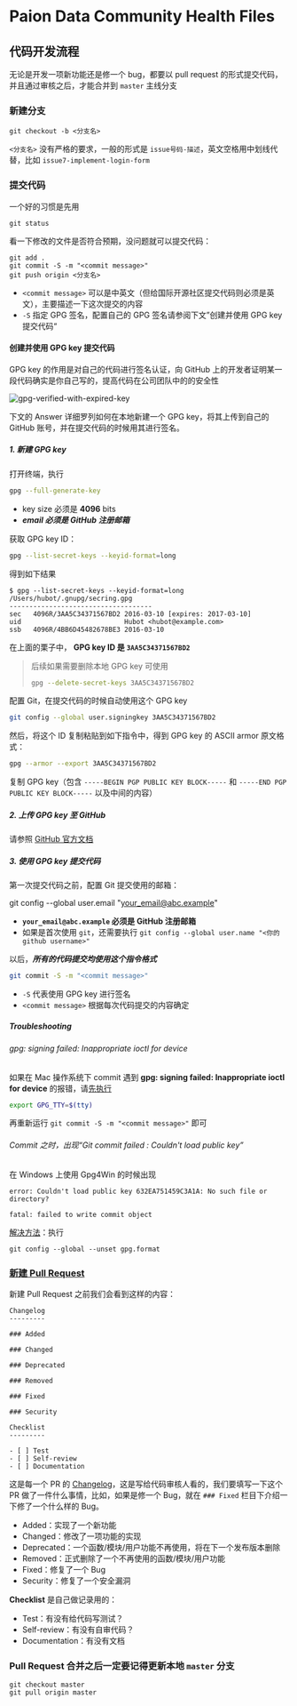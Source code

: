 Paion Data Community Health Files
=================================

代码开发流程
----------

无论是开发一项新功能还是修一个 bug，都要以 pull request 的形式提交代码，并且通过审核之后，才能合并到 `master` 主线分支

### 新建分支

```console
git checkout -b <分支名>
```

`<分支名>` 没有严格的要求，一般的形式是 `issue号码-描述`，英文空格用中划线代替，比如 `issue7-implement-login-form`

### 提交代码

一个好的习惯是先用

```console
git status
```

看一下修改的文件是否符合预期，没问题就可以提交代码：

```console
git add .
git commit -S -m "<commit message>"
git push origin <分支名>
```

- `<commit message>` 可以是中英文（但给国际开源社区提交代码则必须是英文），主要描述一下这次提交的内容
- `-S` 指定 GPG 签名，配置自己的 GPG 签名请参阅下文”创建并使用 GPG key 提交代码“

#### 创建并使用 GPG key 提交代码

GPG key 的作用是对自己的代码进行签名认证，向 GitHub 上的开发者证明某一段代码确实是你自己写的，提高代码在公司团队中的的安全性

![gpg-verified-with-expired-key](https://github.com/user-attachments/assets/d12c64d5-58e2-4e6b-a8b4-bba99b1c993f)

下文的 Answer 详细罗列如何在本地新建一个 GPG key，将其上传到自己的 GitHub 账号，并在提交代码的时候用其进行签名。

##### 1. 新建 GPG key

打开终端，执行

```bash
gpg --full-generate-key
```

- key size 必须是 **4096** bits
- ***email 必须是 GitHub 注册邮箱***

获取 GPG key ID：

```bash
gpg --list-secret-keys --keyid-format=long
```

得到如下结果

```
$ gpg --list-secret-keys --keyid-format=long
/Users/hubot/.gnupg/secring.gpg
------------------------------------
sec   4096R/3AA5C34371567BD2 2016-03-10 [expires: 2017-03-10]
uid                          Hubot <hubot@example.com>
ssb   4096R/4BB6D45482678BE3 2016-03-10
```

在上面的栗子中， **GPG key ID 是 `3AA5C34371567BD2`**

> 后续如果需要删除本地 GPG key 可使用
>
> ```bash
> gpg --delete-secret-keys 3AA5C34371567BD2
> ```

配置 Git，在提交代码的时候自动使用这个 GPG key

```bash
git config --global user.signingkey 3AA5C34371567BD2
```

然后，将这个 ID 复制粘贴到如下指令中，得到 GPG key 的 ASCII armor 原文格式：

```bash
gpg --armor --export 3AA5C34371567BD2
```

复制 GPG key（包含 `-----BEGIN PGP PUBLIC KEY BLOCK-----` 和 `-----END PGP PUBLIC KEY BLOCK-----` 以及中间的内容）

##### 2. 上传 GPG key 至 GitHub

请参照 [GitHub 官方文档](https://docs.github.com/en/authentication/managing-commit-signature-verification/adding-a-gpg-key-to-your-github-account)

##### 3. 使用 GPG key 提交代码

第一次提交代码之前，配置 Git 提交使用的邮箱：

git config --global user.email "your_email@abc.example"

- **`your_email@abc.example` 必须是 GitHub 注册邮箱**
- 如果是首次使用 `git`，还需要执行 `git config --global user.name "<你的 github username>"`

以后，**_所有的代码提交均使用这个指令格式_**

```bash
git commit -S -m "<commit message>"
```

- `-S` 代表使用 GPG key 进行签名
- `<commit message>` 根据每次代码提交的内容确定

##### Troubleshooting

###### gpg: signing failed: Inappropriate ioctl for device

如果在 Mac 操作系统下 commit 遇到 **gpg: signing failed: Inappropriate ioctl for device** 的报错，请[先执行](https://github.com/keybase/keybase-issues/issues/2798#issue-205008630)

```bash
export GPG_TTY=$(tty)
```

再重新运行 `git commit -S -m "<commit message>"` 即可

###### Commit 之时，出现“Git commit failed : Couldn't load public key”

在 Windows 上使用 Gpg4Win 的时候出现

```console
error: Couldn't load public key 632EA751459C3A1A: No such file or directory?

fatal: failed to write commit object
```

[解决方法](https://stackoverflow.com/questions/73726815/git-commit-failed-couldnt-load-public-key#comment135267740_73816112)：执行

```console
git config --global --unset gpg.format
```

### [新建 Pull Request](https://docs.github.com/en/pull-requests/collaborating-with-pull-requests/proposing-changes-to-your-work-with-pull-requests/creating-a-pull-request#creating-the-pull-request)

新建 Pull Request 之前我们会看到这样的内容：

```
Changelog
---------

### Added

### Changed

### Deprecated

### Removed

### Fixed

### Security

Checklist
---------

- [ ] Test
- [ ] Self-review
- [ ] Documentation
```

这是每一个 PR 的 [Changelog](https://keepachangelog.com/en/1.1.0/)，这是写给代码审核人看的，我们要填写一下这个 PR 做了一件什么事情，比如，如果是修一个 Bug，就在 `### Fixed` 栏目下介绍一下修了一个什么样的 Bug。

- Added：实现了一个新功能
- Changed：修改了一项功能的实现
- Deprecated：一个函数/模块/用户功能不再使用，将在下一个发布版本删除
- Removed：正式删除了一个不再使用的函数/模块/用户功能
- Fixed：修复了一个 Bug
- Security：修复了一个安全漏洞

**Checklist** 是自己做记录用的：

- Test：有没有给代码写测试？
- Self-review：有没有自审代码？
- Documentation：有没有文档

### Pull Request 合并之后一定要记得更新本地 `master` 分支

```console
git checkout master
git pull origin master
```
